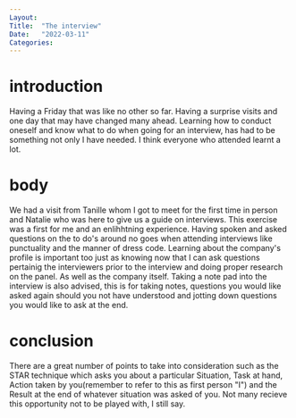 ```yaml
---
Layout:
Title:  "The interview"
Date:   "2022-03-11"
Categories:
---
```

# introduction
Having a Friday that was like no other so far. Having a surprise visits and one day that may have changed many ahead. Learning how to conduct oneself and know what to do when going for an interview, has had to be something not only I have needed. I think everyone who attended learnt a lot.


# body
We had a visit from Tanille whom I got to meet for the first time in person and Natalie who was here to give us a guide on interviews. This exercise was a first for me and an enlihhtning experience. Having spoken and asked questions on the to do's around no goes when attending interviews like punctuality and the manner of dress code. Learning about the company's profile is important too just as knowing now that I can ask questions pertainig the interviewers prior to the interview and doing proper research on the panel. As well as the company itself. Taking a note pad into the interview is also advised, this is for taking notes, questions you would like asked again should you not have understood and jotting down questions you would like to ask at the end.



# conclusion
There are a great number of points to take into consideration such as the STAR technique which asks you about a particular Situation, Task at hand, Action taken by you(remember to refer to this as first person "I") and the Result at the end of whatever situation was asked of you. Not many recieve this opportunity not to be played with, I still say.